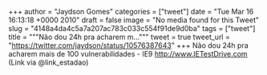 
+++
author = "Jaydson Gomes"
categories = ["tweet"]
date = "Tue Mar 16 16:13:18 +0000 2010"
draft = false
image = "No media found for this Tweet"
slug = "4148a4da4c5a7a207ac783c033c554f91de9d0ba"
tags = ["tweet"]
title = """Não dou 24h pra acharem m..."""
tweet = true
tweet_url = "https://twitter.com/jaydson/status/10576387643"
+++
Não dou 24h pra acharem mais de 100 vulnerabilidades - IE9 http://www.IETestDrive.com  (Link via @link_estadao)

